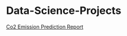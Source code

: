 # Data-Science-Projects
[Co2 Emission Prediction Report](https://github.com/amiranissian/Data-Science-Projects/blob/main/Project%20Documentation_Report.pdf)
